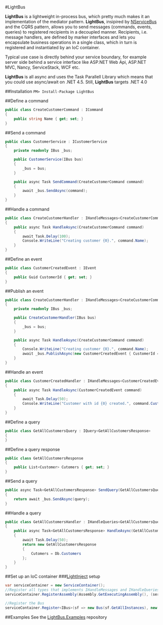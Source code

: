 #LightBus

**LightBus** is a lightweight in-process bus, which pretty much makes it an implementation of the mediator pattern. **LightBus**, insipired by [NServiceBus](http://www.particular.net/) and the CQRS pattern, allows you to send messages (commands, events, queries) to registered recipients in a decoupled manner. Recipients, i.e. message handlers, are defined by marker interfaces and lets you encapsulate business operations in a single class, which in turn is registered and instantiated by an IoC container. 

Typical use case is directly behind your service boundary, for example server side behind a service interface like ASP.NET Web Api, ASP.NET MVC, Nancy, ServiceStack, WCF etc. 

**LightBus** is all async and uses the Task Parallell Library which means that you could use async/await on .NET 4.5. Still, **LightBus** targets .NET 4.0

##Installation
```PM> Install-Package LightBus```

##Define a command
```csharp
public class CreateCustomerCommand : ICommand
{
    public string Name { get; set; }
}
```

##Send a command
```csharp
public class CustomerService : ICustomerService
{
    private readonly IBus _bus;

    public CustomerService(IBus bus)
    {
        _bus = bus;
    }

    public async Task SendCommand(CreateCustomerCommand command)
    {
        await _bus.SendAsync(command);
    }
}
```

##Handle a command
```csharp
public class CreateCustomerHandler : IHandleMessages<CreateCustomerCommand>
{
    public async Task HandleAsync(CreateCustomerCommand command)
    {
        await Task.Delay(100);
        Console.WriteLine("Creating customer {0}.", command.Name);
    }
}
```

##Define an event
```csharp
public class CustomerCreatedEvent : IEvent
{
    public Guid CustomerId { get; set; }
}
```

##Publish an event
```csharp
public class CreateCustomerHandler : IHandleMessages<CreateCustomerCommand>
{
    private readonly IBus _bus;

    public CreateCustomerHandler(IBus bus)
    {
        _bus = bus;
    }

    public async Task HandleAsync(CreateCustomerCommand command)
    {
        Console.WriteLine("Creating customer {0}.", command.Name);
        await _bus.PublishAsync(new CustomerCreatedEvent { CustomerId = Guid.NewGuid() });
    }
}
```

##Handle an event
```csharp
public class CustomerCreatedHandler : IHandleMessages<CustomerCreatedEvent>
{
    public async Task HandleAsync(CustomerCreatedEvent command)
    {
        await Task.Delay(50);
        Console.WriteLine("Customer with id {0} created.", command.CustomerId);
    }
}
```

##Define a query
```csharp
public class GetAllCustomersQuery : IQuery<GetAllCustomersResponse>
{
}
```

##Define a query response
```csharp
public class GetAllCustomersResponse
{
    public List<Customer> Cutomers { get; set; }
}
```

##Send a query
```csharp
public async Task<GetAllCustomersResponse> SendQuery(GetAllCustomersQuery query)
{
    return await _bus.SendAsync(query);
}
```

##Handle a query
```csharp
public class GetAllCustomersHandler : IHandleQueries<GetAllCustomersQuery, GetAllCustomersResponse>
{
    public async Task<GetAllCustomersResponse> HandleAsync(GetAllCustomersQuery query)
    {
        await Task.Delay(50);
        return new GetAllCustomersResponse
        {
            Cutomers = Db.Customers
        };
    }
}
```

##Set up an IoC container
###[LightInject](http://www.lightinject.net/) setup
```csharp
var serviceContainer = new ServiceContainer();
//Register all types that implements IHandleMessages and IHandleQueries
serviceContainer.RegisterAssembly(Assembly.GetExecutingAssembly(), (serviceType, implementingType) => serviceType.IsGenericType && (serviceType.GetGenericTypeDefinition() == typeof(IHandleMessages<>) || serviceType.GetGenericTypeDefinition() == typeof(IHandleQueries<,>)));

//Register the Bus
serviceContainer.Register<IBus>(sf => new Bus(sf.GetAllInstances), new PerContainerLifetime());
```

##Examples
See the [LightBus.Examples](https://github.com/kvarv/LightBus.Examples) repository
